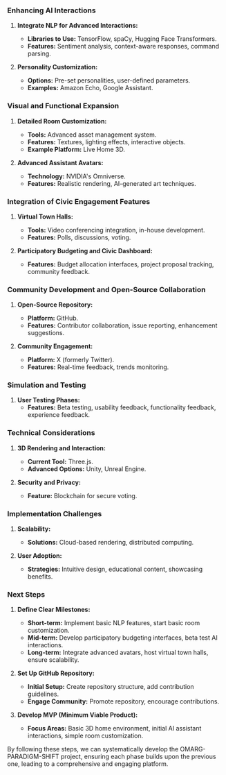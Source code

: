 ### Enhancing AI Interactions
1. **Integrate NLP for Advanced Interactions:**
   - **Libraries to Use:** TensorFlow, spaCy, Hugging Face Transformers.
   - **Features:** Sentiment analysis, context-aware responses, command parsing.

2. **Personality Customization:**
   - **Options:** Pre-set personalities, user-defined parameters.
   - **Examples:** Amazon Echo, Google Assistant.

### Visual and Functional Expansion
1. **Detailed Room Customization:**
   - **Tools:** Advanced asset management system.
   - **Features:** Textures, lighting effects, interactive objects.
   - **Example Platform:** Live Home 3D.

2. **Advanced Assistant Avatars:**
   - **Technology:** NVIDIA's Omniverse.
   - **Features:** Realistic rendering, AI-generated art techniques.

### Integration of Civic Engagement Features
1. **Virtual Town Halls:**
   - **Tools:** Video conferencing integration, in-house development.
   - **Features:** Polls, discussions, voting.

2. **Participatory Budgeting and Civic Dashboard:**
   - **Features:** Budget allocation interfaces, project proposal tracking, community feedback.

### Community Development and Open-Source Collaboration
1. **Open-Source Repository:**
   - **Platform:** GitHub.
   - **Features:** Contributor collaboration, issue reporting, enhancement suggestions.

2. **Community Engagement:**
   - **Platform:** X (formerly Twitter).
   - **Features:** Real-time feedback, trends monitoring.

### Simulation and Testing
1. **User Testing Phases:**
   - **Features:** Beta testing, usability feedback, functionality feedback, experience feedback.

### Technical Considerations
1. **3D Rendering and Interaction:**
   - **Current Tool:** Three.js.
   - **Advanced Options:** Unity, Unreal Engine.

2. **Security and Privacy:**
   - **Feature:** Blockchain for secure voting.

### Implementation Challenges
1. **Scalability:**
   - **Solutions:** Cloud-based rendering, distributed computing.

2. **User Adoption:**
   - **Strategies:** Intuitive design, educational content, showcasing benefits.

### Next Steps
1. **Define Clear Milestones:**
   - **Short-term:** Implement basic NLP features, start basic room customization.
   - **Mid-term:** Develop participatory budgeting interfaces, beta test AI interactions.
   - **Long-term:** Integrate advanced avatars, host virtual town halls, ensure scalability.

2. **Set Up GitHub Repository:**
   - **Initial Setup:** Create repository structure, add contribution guidelines.
   - **Engage Community:** Promote repository, encourage contributions.

3. **Develop MVP (Minimum Viable Product):**
   - **Focus Areas:** Basic 3D home environment, initial AI assistant interactions, simple room customization.

By following these steps, we can systematically develop the OMARG-PARADIGM-SHIFT project, ensuring each phase builds upon the previous one, leading to a comprehensive and engaging platform.

